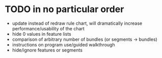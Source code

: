 # TODO in no particular order #

- update instead of redraw rule chart, will dramatically increase performance/usability of the chart
- hide 0 values in feature lists
- comparison of arbitrary number of bundles (or segments -> bundles)
- instructions on program use/guided walkthrough
- hide/ignore features or segments